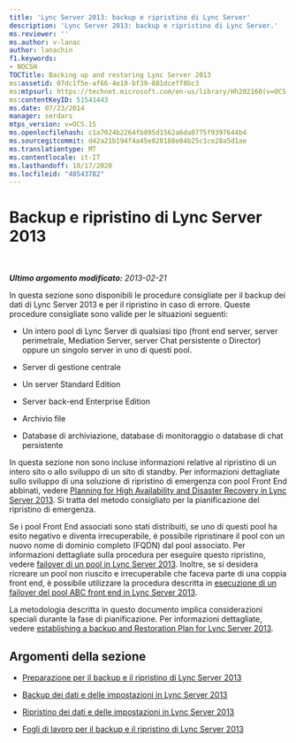 ```yaml
---
title: 'Lync Server 2013: backup e ripristino di Lync Server'
description: 'Lync Server 2013: backup e ripristino di Lync Server.'
ms.reviewer: ''
ms.author: v-lanac
author: lanachin
f1.keywords:
- NOCSH
TOCTitle: Backing up and restoring Lync Server 2013
ms:assetid: 07dc1f5e-af66-4e18-bf39-881dceff8bc3
ms:mtpsurl: https://technet.microsoft.com/en-us/library/Hh202160(v=OCS.15)
ms:contentKeyID: 51541443
ms.date: 07/23/2014
manager: serdars
mtps_version: v=OCS.15
ms.openlocfilehash: c1a7024b2264fb895d1562a6da0775f9397644b4
ms.sourcegitcommit: d42a21b194f4a45e828188e04b25c1ce28a5d1ae
ms.translationtype: MT
ms.contentlocale: it-IT
ms.lasthandoff: 10/17/2020
ms.locfileid: "48543782"
---
```

# <a name="backing-up-and-restoring-lync-server-2013"></a>Backup e ripristino di Lync Server 2013

<div data-xmlns="http://www.w3.org/1999/xhtml">

<div class="topic" data-xmlns="http://www.w3.org/1999/xhtml" data-msxsl="urn:schemas-microsoft-com:xslt" data-cs="https://msdn.microsoft.com/">

<div data-asp="https://msdn2.microsoft.com/asp">



</div>

<div id="mainSection">

<div id="mainBody">

<span> </span>

_**Ultimo argomento modificato:** 2013-02-21_

In questa sezione sono disponibili le procedure consigliate per il backup dei dati di Lync Server 2013 e per il ripristino in caso di errore. Queste procedure consigliate sono valide per le situazioni seguenti:

  - Un intero pool di Lync Server di qualsiasi tipo (front end server, server perimetrale, Mediation Server, server Chat persistente o Director) oppure un singolo server in uno di questi pool.

  - Server di gestione centrale

  - Un server Standard Edition

  - Server back-end Enterprise Edition

  - Archivio file

  - Database di archiviazione, database di monitoraggio o database di chat persistente

In questa sezione non sono incluse informazioni relative al ripristino di un intero sito o allo sviluppo di un sito di standby. Per informazioni dettagliate sullo sviluppo di una soluzione di ripristino di emergenza con pool Front End abbinati, vedere [Planning for High Availability and Disaster Recovery in Lync Server 2013](lync-server-2013-planning-for-high-availability-and-disaster-recovery.md). Si tratta del metodo consigliato per la pianificazione del ripristino di emergenza.

Se i pool Front End associati sono stati distribuiti, se uno di questi pool ha esito negativo e diventa irrecuperabile, è possibile ripristinare il pool con un nuovo nome di dominio completo (FQDN) dal pool associato. Per informazioni dettagliate sulla procedura per eseguire questo ripristino, vedere [failover di un pool in Lync Server 2013](lync-server-2013-failing-over-a-pool.md). Inoltre, se si desidera ricreare un pool non riuscito e irrecuperabile che faceva parte di una coppia front end, è possibile utilizzare la procedura descritta in [esecuzione di un failover del pool ABC front end in Lync Server 2013](lync-server-2013-performing-an-abc-front-end-pool-failover.md).

La metodologia descritta in questo documento implica considerazioni speciali durante la fase di pianificazione. Per informazioni dettagliate, vedere [establishing a backup and Restoration Plan for Lync Server 2013](lync-server-2013-establishing-a-backup-and-restoration-plan.md).

<div>

## <a name="in-this-section"></a>Argomenti della sezione

  - [Preparazione per il backup e il ripristino di Lync Server 2013](lync-server-2013-preparing-for-lync-server-backup-and-restoration.md)

  - [Backup dei dati e delle impostazioni in Lync Server 2013](lync-server-2013-backing-up-data-and-settings.md)

  - [Ripristino dei dati e delle impostazioni in Lync Server 2013](lync-server-2013-restoring-data-and-settings.md)

  - [Fogli di lavoro per il backup e il ripristino di Lync Server 2013](lync-server-2013-backup-and-restoration-worksheets.md)

</div>

</div>

<span> </span>

</div>

</div>

</div>

